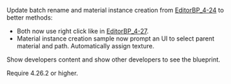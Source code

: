 Update batch rename and material instance creation from [EditorBP_4-24](https://github.com/lehuan5062/EditorBP_4-24) to better methods:
- Both now use right click like in [EditorBP_4-27](https://github.com/lehuan5062/EditorBP_4-27).
- Material instance creation sample now prompt an UI to select parent material and path. Automatically assign texture.

Show developers content and show other developers to see the blueprint.

Require 4.26.2 or higher.
